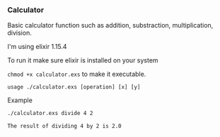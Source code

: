 ### Calculator

Basic calculator function such as addition, substraction, multiplication, division.

I'm using elixir 1.15.4

To run it make sure elixir is installed on your system

```chmod +x calculator.exs``` to make it executable.

`usage ./calculator.exs [operation] [x] [y]`

Example
```bash
./calculator.exs divide 4 2
```
```The result of dividing 4 by 2 is 2.0```